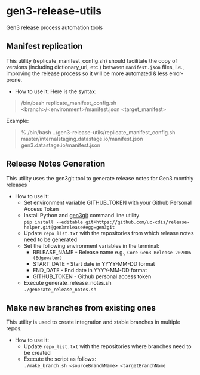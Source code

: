 # gen3-release-utils
Gen3 release process automation tools


## Manifest replication

This utility (replicate_manifest_config.sh) should facilitate the copy of versions (including dictionary_url, etc.) between `manifest.json` files, i.e., improving the release process so it will be more automated & less error-prone.

 - How to use it:
 Here is the syntax:
 > /bin/bash replicate_manifest_config.sh &lt;branch>/&lt;environment>/manifest.json &lt;target_manifest>

 Example:
 > % /bin/bash ../gen3-release-utils/replicate_manifest_config.sh master/internalstaging.datastage.io/manifest.json gen3.datastage.io/manifest.json

## Release Notes Generation

This utility uses the gen3git tool to generate release notes for Gen3 monthly releases

- How to use it:
    - Set environment variable GITHUB_TOKEN with your Github Personal Access Token
    - Install Python and [gen3git](https://github.com/uc-cdis/release-helper/) command line utility  
    ```pip install --editable git+https://github.com/uc-cdis/release-helper.git@gen3release#egg=gen3git```
    - Update `repo_list.txt` with the repositories from which release notes need to be generated
    - Set the following environment variables in the terminal:
        - RELEASE_NAME - Release name e.g., `Core Gen3 Release 202006 (Edgewater)`   
        - START_DATE - Start date in YYYY-MM-DD format  
        - END_DATE - End date in YYYY-MM-DD format  
        - GITHUB_TOKEN - Github personal access token
    - Execute generate_release_notes.sh  
    ```./generate_release_notes.sh```
   
## Make new branches from existing ones

This utility is used to create integration and stable branches in multiple repos.

- How to use it:
    - Update `repo_list.txt` with the repositories where branches need to be created
    - Execute the script as follows:  
    ```./make_branch.sh <sourceBranchName> <targetBranchName``` 
